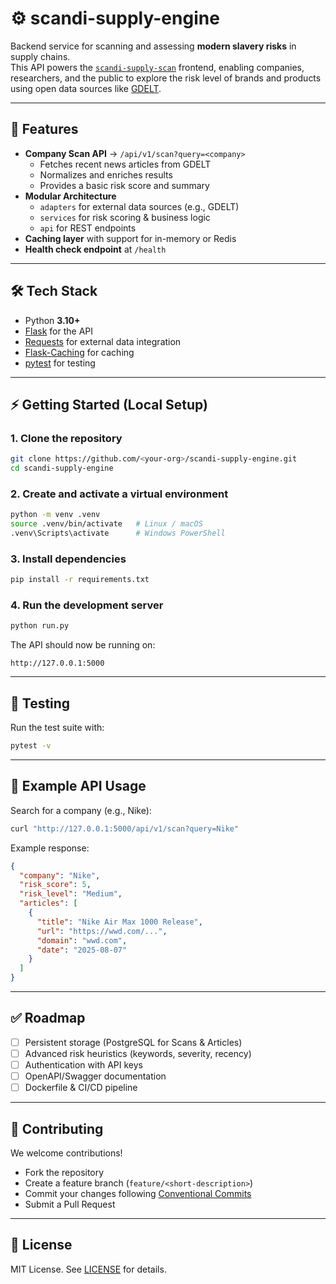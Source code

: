# ⚙️ scandi-supply-engine

Backend service for scanning and assessing **modern slavery risks** in supply chains.  
This API powers the [`scandi-supply-scan`](https://github.com/<your-org>/scandi-supply-scan) frontend, enabling companies, researchers, and the public to explore the risk level of brands and products using open data sources like [GDELT](https://www.gdeltproject.org/).

---

## 🚀 Features
- **Company Scan API** → `/api/v1/scan?query=<company>`
  - Fetches recent news articles from GDELT
  - Normalizes and enriches results
  - Provides a basic risk score and summary
- **Modular Architecture**
  - `adapters` for external data sources (e.g., GDELT)
  - `services` for risk scoring & business logic
  - `api` for REST endpoints
- **Caching layer** with support for in-memory or Redis
- **Health check endpoint** at `/health`

---

## 🛠 Tech Stack
- Python **3.10+**
- [Flask](https://flask.palletsprojects.com/) for the API
- [Requests](https://docs.python-requests.org/) for external data integration
- [Flask-Caching](https://flask-caching.readthedocs.io/) for caching
- [pytest](https://docs.pytest.org/) for testing

---

## ⚡ Getting Started (Local Setup)

### 1. Clone the repository
```bash
git clone https://github.com/<your-org>/scandi-supply-engine.git
cd scandi-supply-engine
````

### 2. Create and activate a virtual environment

```bash
python -m venv .venv
source .venv/bin/activate   # Linux / macOS
.venv\Scripts\activate      # Windows PowerShell
```

### 3. Install dependencies

```bash
pip install -r requirements.txt
```

### 4. Run the development server

```bash
python run.py
```

The API should now be running on:

```
http://127.0.0.1:5000
```

---


## 🧪 Testing

Run the test suite with:

```bash
pytest -v
```

---

## 📡 Example API Usage

Search for a company (e.g., Nike):

```bash
curl "http://127.0.0.1:5000/api/v1/scan?query=Nike"
```

Example response:

```json
{
  "company": "Nike",
  "risk_score": 5,
  "risk_level": "Medium",
  "articles": [
    {
      "title": "Nike Air Max 1000 Release",
      "url": "https://wwd.com/...",
      "domain": "wwd.com",
      "date": "2025-08-07"
    }
  ]
}
```

---

## ✅ Roadmap

* [ ] Persistent storage (PostgreSQL for Scans & Articles)
* [ ] Advanced risk heuristics (keywords, severity, recency)
* [ ] Authentication with API keys
* [ ] OpenAPI/Swagger documentation
* [ ] Dockerfile & CI/CD pipeline

---

## 🤝 Contributing

We welcome contributions!

* Fork the repository
* Create a feature branch (`feature/<short-description>`)
* Commit your changes following [Conventional Commits](https://www.conventionalcommits.org/)
* Submit a Pull Request

---

## 📜 License

MIT License. See [LICENSE](LICENSE) for details.

```